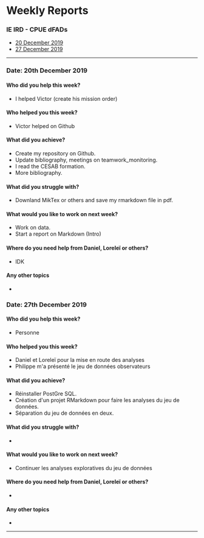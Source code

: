 # Weekly Reports

### IE IRD - CPUE dFADs
* [20 December 2019](#date-20th-december-2019)
* [27 December 2019](#date-27th-december-2019)

-------------------------------------------------------------------
### Date: 20th December 2019


#### Who did you help this week?

* I helped Victor (create his mission order)

#### Who helped you this week?

* Victor helped on Github

#### What did you achieve?

* Create my repository on Github.
* Update bibliography, meetings on teamwork_monitoring.
* I read the CESAB formation.
* More bibliography.


#### What did you struggle with?

* Downland MikTex or others and save my rmarkdown file in pdf.

#### What would you like to work on next week?

* Work on data.
* Start a report on Markdown (Intro)

#### Where do you need help from Daniel, Loreleï or others?

* IDK

#### Any other topics

* 

### Date: 27th December 2019


#### Who did you help this week?

* Personne

#### Who helped you this week?

* Daniel et Loreleï pour la mise en route des analyses
* Philippe m'a présenté le jeu de données observateurs

#### What did you achieve?

* Réinstaller PostGre SQL.
* Création d'un projet RMarkdown pour faire les analyses du jeu de données.
* Séparation du jeu de données en deux. 

#### What did you struggle with?

* 

#### What would you like to work on next week?

* Continuer les analyses exploratives du jeu de données

#### Where do you need help from Daniel, Loreleï or others?

* 

#### Any other topics

* 



-------------------------------------------------------------------

